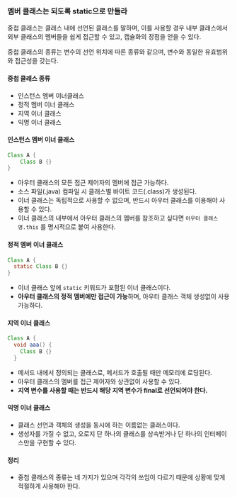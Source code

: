 ### 멤버 클래스는 되도록 static으로 만들라

중첩 클래스는 클래스 내에 선언된 클래스를 말하며, 이를 사용할 경우 내부 클래스에서 외부 클래스의 멤버들을 쉽게 접근할 수 있고, 캡슐화의 장점을 얻을 수 있다.

중첩 클래스의 종류는 변수의 선언 위치에 따른 종류와 같으며, 변수와 동일한 유효범위와 접근성을 갖는다.

#### 중첩 클래스 종류

- 인스턴스 멤버 이너클래스
- 정적 멤버 이너 클래스
- 지역 이너 클래스
- 익명 이너 클래스

#### 인스턴스 멤버 이너 클래스

```java
Class A {
	Class B {}
}
```

- 아우터 클래스의 모든 접근 제어자의 멤버에 접근 가능하다.
- 소스 파일(.java) 컴파일 시 클래스별 바이트 코드(.class)가 생성된다.
- 이너 클래스는 독립적으로 사용할 수 없으며, 반드시 아우터 클래스를 이용해야 사용할 수 있다.
- 이너 클래스의 내부에서 아우터 클래스의 멤버를 참조하고 싶다면 `아우터 클래스명.this` 를 명시적으로 붙여 사용한다.

#### 정적 멤버 이너 클래스

```java
Class A {
  static Class B {}
}
```

- 이너 클래스 앞에 `static` 키워드가 포함된 이너 클래스이다.
- **아우터 클래스의 정적 멤버에만 접근이 가능**하며, 아우터 클래스 객체 생성없이 사용 가능하다.

#### 지역 이너 클래스

```java
Class A {
  void aaa() {
    Class B {}
  }
```

- 메서드 내에서 정의되는 클래스로, 메서드가 호출될 때만 메모리에 로딩된다.
- 아우터 클래스의 멤버를 접근 제어자와 상관없이 사용할 수 있다.
- **지역 변수를 사용할 때는 반드시 해당 지역 변수가 final로 선언되어야 한다.**

#### 익명 이너 클래스

- 클래스 선언과 객체의 생성을 동시에 하는 이름없는 클래스이다.
- 생성자를 가질 수 없고, 오로지 단 하나의 클래스를 상속받거나 단 하나의 인터페이스만을 구현할 수 있다.

#### 정리

- 중첩 클래스의 종류는 네 가지가 있으며 각각의 쓰임이 다르기 때문에 상황에 맞게 적절하게 사용해야 한다.









